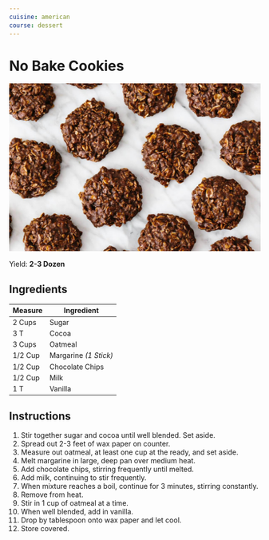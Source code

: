 ```yaml
---
cuisine: american
course: dessert
---
```


# No Bake Cookies

![Photo](no-bake-cookies.jpg)

Yield: **2-3 Dozen**

## Ingredients

Measure|Ingredient
---|---
2 Cups|Sugar
3 T|Cocoa
3 Cups|Oatmeal
1/2 Cup|Margarine *(1 Stick)*
1/2 Cup|Chocolate Chips
1/2 Cup|Milk
1 T|Vanilla

## Instructions

1. Stir together sugar and cocoa until well blended. Set aside.
2. Spread out 2-3 feet of wax paper on counter.
3. Measure out oatmeal, at least one cup at the ready, and set aside.
4. Melt margarine in large, deep pan over medium heat.
5. Add chocolate chips, stirring frequently until melted.
6. Add milk, continuing to stir frequently.
7. When mixture reaches a boil, continue for 3 minutes, stirring constantly.
8. Remove from heat.
9. Stir in 1 cup of oatmeal at a time.
10. When well blended, add in vanilla.
11. Drop by tablespoon onto wax paper and let cool.
12. Store covered.